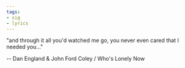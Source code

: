 ```yaml
---
tags:
- sig
- lyrics
---
```




"and through it all you'd watched me go, you never even cared that I needed you..." 

  -- Dan England & John Ford Coley / Who's Lonely Now
